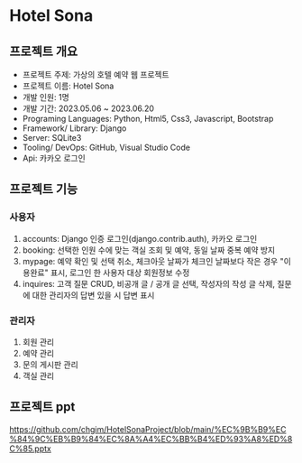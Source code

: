 # Hotel Sona

## 프로젝트 개요
- 프로젝트 주제: 가상의 호텔 예약 웹 프로젝트
- 프로젝트 이름: Hotel Sona
- 개발 인원: 1명
- 개발 기간: 2023.05.06 ~ 2023.06.20  
- Programing Languages: Python, Html5, Css3, Javascript, Bootstrap
- Framework/ Library: Django
- Server: SQLite3
- Tooling/ DevOps: GitHub, Visual Studio Code 
- Api: 카카오 로그인 


## 프로젝트 기능
### 사용자
1.	accounts: Django 인증 로그인(django.contrib.auth), 카카오 로그인
2.	booking: 선택한 인원 수에 맞는 객실 조회 및 예약, 동일 날짜 중복 예약 방지
3.	mypage: 예약 확인 및 선택 취소, 체크아웃 날짜가 체크인 날짜보다 작은 경우 "이용완료" 표시, 로그인 한 사용자 대상 회원정보 수정
4.	inquires: 고객 질문 CRUD, 비공개 글 / 공개 글 선택, 작성자의 작성 글 삭제, 질문에 대한 관리자의 답변 있을 시 답변 표시

### 관리자
1.	회원 관리
2.	예약 관리
3.	문의 게시판 관리
4.	객실 관리


## 프로젝트 ppt
https://github.com/chgim/HotelSonaProject/blob/main/%EC%9B%B9%EC%84%9C%EB%B9%84%EC%8A%A4%EC%BB%B4%ED%93%A8%ED%8C%85.pptx

